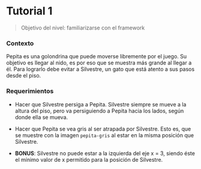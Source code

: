 # Tutorial 1

> Objetivo del nivel: familiarizarse con el framework

### Contexto
Pepita es una golondrina que puede moverse libremente por el juego. 
Su objetivo es llegar al nido, es por eso que se muestra más grande al llegar a él.
 Para lograrlo debe evitar a Silvestre, un gato que está atento a sus pasos desde el piso.

### Requerimientos
- Hacer que Silvestre persiga a Pepita. 
Silvestre siempre se mueve a la altura del piso, 
pero va persiguiendo a Pepita hacia los lados, 
según donde ella se mueva.

- Hacer que Pepita se vea gris al ser atrapada por Silvestre. 
Esto es, que se muestre con la imagen `pepita-gris` 
al estar en la misma posición que Silvestre.

- **BONUS**: Silvestre no puede estar a la izquierda del eje x = 3, 
siendo éste el mínimo valor de x permitido para la posición 
de Silvestre.
